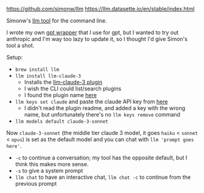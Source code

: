 https://github.com/simonw/llm
https://llm.datasette.io/en/stable/index.html

Simonw's [llm tool](https://llm.datasette.io/en/stable/index.html) for the command line.

I wrote my own [gpt wrapper](http://github.com/llimllib/gpt) that I use for gpt, but I wanted to try out anthropic and I'm way too lazy to update it, so I thought I'd give Simon's tool a shot.

Setup:

- `brew install llm`
- `llm install llm-claude-3`
	- Installs the [llm-claude-3 plugin](https://github.com/simonw/llm-claude-3)
	- I wish the CLI could list/search plugins
	- I found the plugin name [here](https://llm.datasette.io/en/stable/plugins/directory.html)
- `llm keys set claude` and paste the claude API key from [here](https://console.anthropic.com/settings/keys)
	- I didn't read the plugin readme, and added a key with the wrong name, but unfortunately there's no `llm keys remove` command
- `llm models default claude-3-sonnet`

Now `claude-3-sonnet` (the middle tier claude 3 model, it goes `haiku` < `sonnet` < `opus`) is set as the default model and you can chat with `llm 'prompt goes here'`.

- `-c` to continue a conversation; my tool has the opposite default, but I think this makes more sense.
- `-s` to give a system prompt
- `llm chat` to have an interactive chat, `llm chat -c` to continue from the previous prompt
